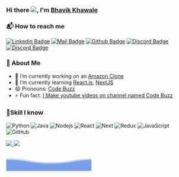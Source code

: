 ### Hi there <img height="25em" src="https://user-images.githubusercontent.com/1303154/88677602-1635ba80-d120-11ea-84d8-d263ba5fc3c0.gif"/>, I'm [Bhavik Khawale](https://www.linkedin.com/in/bhavik-khawale/)

### 📬 How to reach me

[![Linkedin Badge](https://img.shields.io/badge/-LINKEDIN-blue?style=flat-square&logo=Linkedin&logoColor=white&link=https://www.linkedin.com/in/karthiknedunchezhiyan/)](https://www.linkedin.com/in/bhavik-khawale/)
[![Mail Badge](https://img.shields.io/badge/-GMAIL-D14836?style=flat-square&logo=Gmail&logoColor=white)](mailto:bhavikkhawale@gmail.com)
[![Github Badge](https://img.shields.io/badge/-GITHUB-black?style=flat-square&logo=Github&logoColor=white)](mailto:bhavikkhawale@gmail.com)
[![Discord Badge](https://img.shields.io/badge/-DISCORD-7289da?style=flat-square&logo=discord&logoColor=white)](https://discord.com/users/Bhavik%20khawale#8876)
[![Discord Badge](https://img.shields.io/badge/-YOUTUBE-red?style=flat-square&logo=youtube&logoColor=white)](https://www.youtube.com/channel/UCse9zFd0-n8w7fcCxStOzTg)

### 🚀 About Me

- 🔭 I’m currently working on an [Amazon Clone](https://amazon-silk.vercel.app/)
- 🌱 I’m currently learning [React.js](https://reactjs.org/), [NextJS](https://nextjs.org/)<!-- - 📫 How to reach me: [E-Mail](mailto:bhavikkhawale@gmail.com), [Linkedin](😊) -->
- 😄 Pronouns: [Code Buzz](https://www.youtube.com/channel/UCse9zFd0-n8w7fcCxStOzTg)
- ⚡ Fun fact: [I Make youtube videos on channel named Code Buzz](https://www.youtube.com/channel/UCse9zFd0-n8w7fcCxStOzTg)

### 🤹Skill I know

![Python](https://img.shields.io/badge/-Python-black?style=flat-square&logo=Python)
![Java](https://img.shields.io/badge/-Java-black?style=flat-square&logo=java)
![Nodejs](https://img.shields.io/badge/-Nodejs-black?style=flat-square&logo=Node.js)
![React](https://img.shields.io/badge/-React.JS-black?style=flat-square&logo=react)
![Next](https://img.shields.io/badge/-Next.JS-black?style=flat-square&logo=next.js)
![Redux](https://img.shields.io/badge/-Redux-black?style=flat-square&logo=redux)
![JavaScript](https://img.shields.io/badge/-JavaScript-black?style=flat-square&logo=javascript)
![GitHub](https://img.shields.io/badge/-GitHub-black?style=flat-square&logo=Github)

<a href="https://github.com/Bhavik-k">
  <img height="150em" src="https://github-readme-stats.vercel.app/api?username=Bhavik-k&show_icons=true&theme=tokyonight&count_private=true" />
  <img height="150em" src="https://github-readme-stats-eight-theta.vercel.app/api/top-langs/?username=Bhavik-k&layout=compact&langs_count=8&theme=tokyonight&hide=html,css" />
</a>

![Wave](https://raw.githubusercontent.com/KarthikNedunchezhiyan/KarthikNedunchezhiyan/main/wave.svg)
